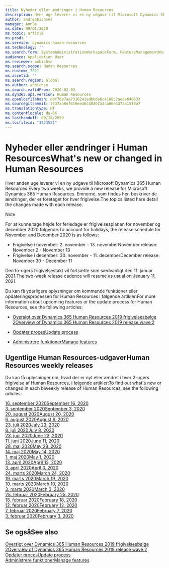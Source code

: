 ```yaml
---
title: Nyheder eller ændringer i Human Resources
description: Hver uge leverer vi en ny udgave til Microsoft Dynamics 365 Human Resources. Emnerne, som findes her, beskriver de ændringer, der er foretaget hver uge.
author: andreabichsel
manager: AnnBe
ms.date: 09/01/2020
ms.topic: article
ms.prod: ''
ms.service: dynamics-human-resources
ms.technology: ''
ms.search.form: SystemAdministrationWorkspaceForm, FeatureManagementWorkspace
audience: Application User
ms.reviewer: anbichse
ms.search.scope: Human Resources
ms.custom: 7521
ms.assetid: ''
ms.search.region: Global
ms.author: anbichse
ms.search.validFrom: 2020-02-03
ms.dyn365.ops.version: Human Resources
ms.openlocfilehash: d8f70e7aa7316241adbbde6c4188c2ae0e640633
ms.sourcegitcommit: 7537aa8ef619eea6c48467a3ca86e3372415f8a7
ms.translationtype: HT
ms.contentlocale: da-DK
ms.lasthandoff: 09/18/2020
ms.locfileid: "3823521"
---
```

# <a name="whats-new-or-changed-in-human-resources"></a><span data-ttu-id="b99ce-104">Nyheder eller ændringer i Human Resources</span><span class="sxs-lookup"><span data-stu-id="b99ce-104">What's new or changed in Human Resources</span></span>

<span data-ttu-id="b99ce-105">Hver anden uge leverer vi en ny udgave til Microsoft Dynamics 365 Human Resources.</span><span class="sxs-lookup"><span data-stu-id="b99ce-105">Every two weeks, we provide a new release for Microsoft Dynamics 365 Human Resources.</span></span> <span data-ttu-id="b99ce-106">Emnerne, som findes her, beskriver de ændringer, der er foretaget for hver frigivelse.</span><span class="sxs-lookup"><span data-stu-id="b99ce-106">The topics listed here detail the changes made with each release.</span></span>

>[!NOTE]
><span data-ttu-id="b99ce-107">For at kunne tage højde for feriedage er frigivelsesplanen for november og december 2020 følgende.</span><span class="sxs-lookup"><span data-stu-id="b99ce-107">To account for holidays, the release schedule for November and December 2020 is as follows:</span></span>
>
>- <span data-ttu-id="b99ce-108">Frigivelse i november: 2. november - 13. november</span><span class="sxs-lookup"><span data-stu-id="b99ce-108">November release: November 2 - November 13</span></span>
>- <span data-ttu-id="b99ce-109">Frigivelse i december: 30. november - 11. december</span><span class="sxs-lookup"><span data-stu-id="b99ce-109">December release: November 30 - December 11</span></span>
> 
><span data-ttu-id="b99ce-110">Den to-ugers frigivelsestakt vil fortsætte som sædvanligt den 11. januar 2021.</span><span class="sxs-lookup"><span data-stu-id="b99ce-110">The two-week release cadence will resume as usual on January 11, 2021.</span></span>

<span data-ttu-id="b99ce-111">Du kan få yderligere oplysninger om kommende funktioner eller opdateringsprocessen for Human Resources i følgende artikler:</span><span class="sxs-lookup"><span data-stu-id="b99ce-111">For more information about upcoming features or the update process for Human Resources, see the following articles:</span></span> 

- [<span data-ttu-id="b99ce-112">Oversigt over Dynamics 365 Human Resources 2019 frigivelsesbølge 2</span><span class="sxs-lookup"><span data-stu-id="b99ce-112">Overview of Dynamics 365 Human Resources 2019 release wave 2</span></span>](https://docs.microsoft.com/dynamics365-release-plan/2019wave2/dynamics365-human-resources/)

- [<span data-ttu-id="b99ce-113">Opdater proces</span><span class="sxs-lookup"><span data-stu-id="b99ce-113">Update process</span></span>](hr-admin-setup-update-process.md)

- [<span data-ttu-id="b99ce-114">Administrere funktioner</span><span class="sxs-lookup"><span data-stu-id="b99ce-114">Manage features</span></span>](hr-admin-manage-features.md)

## <a name="human-resources-weekly-releases"></a><span data-ttu-id="b99ce-115">Ugentlige Human Resources-udgaver</span><span class="sxs-lookup"><span data-stu-id="b99ce-115">Human Resources weekly releases</span></span>

<span data-ttu-id="b99ce-116">Du kan få oplysninger om, hvad der er nyt eller ændret i hver 2-ugers frigivelse af Human Resources, i følgende artikler:</span><span class="sxs-lookup"><span data-stu-id="b99ce-116">To find out what's new or changed in each biweekly release of Human Resources, see the following articles:</span></span>

[<span data-ttu-id="b99ce-117">16. september 2020</span><span class="sxs-lookup"><span data-stu-id="b99ce-117">September 16, 2020</span></span>](hr-whats-new-2020-09-16.md)</br>
[<span data-ttu-id="b99ce-118">3. september 2020</span><span class="sxs-lookup"><span data-stu-id="b99ce-118">September 3, 2020</span></span>](hr-whats-new-2020-09-03.md)</br>
[<span data-ttu-id="b99ce-119">20. august 2020</span><span class="sxs-lookup"><span data-stu-id="b99ce-119">August 20, 2020</span></span>](hr-whats-new-2020-08-20.md)</br>
[<span data-ttu-id="b99ce-120">6. august 2020</span><span class="sxs-lookup"><span data-stu-id="b99ce-120">August 6, 2020</span></span>](hr-whats-new-2020-08-06.md)</br>
[<span data-ttu-id="b99ce-121">23. juli 2020</span><span class="sxs-lookup"><span data-stu-id="b99ce-121">July 23, 2020</span></span>](hr-whats-new-2020-07-23.md)</br>
[<span data-ttu-id="b99ce-122">8. juli 2020</span><span class="sxs-lookup"><span data-stu-id="b99ce-122">July 8, 2020</span></span>](hr-whats-new-2020-07-08.md)</br>
[<span data-ttu-id="b99ce-123">23. juni 2020</span><span class="sxs-lookup"><span data-stu-id="b99ce-123">June 23, 2020</span></span>](hr-whats-new-2020-06-23.md)</br>
[<span data-ttu-id="b99ce-124">11. juni 2020</span><span class="sxs-lookup"><span data-stu-id="b99ce-124">June 11, 2020</span></span>](hr-whats-new-2020-06-11.md)</br>
[<span data-ttu-id="b99ce-125">28. maj 2020</span><span class="sxs-lookup"><span data-stu-id="b99ce-125">May 28, 2020</span></span>](hr-whats-new-2020-05-28.md)</br>
[<span data-ttu-id="b99ce-126">14. maj 2020</span><span class="sxs-lookup"><span data-stu-id="b99ce-126">May 14, 2020</span></span>](hr-whats-new-2020-05-14.md)</br>
[<span data-ttu-id="b99ce-127">1. maj 2020</span><span class="sxs-lookup"><span data-stu-id="b99ce-127">May 1, 2020</span></span>](hr-whats-new-2020-05-01.md)</br>
[<span data-ttu-id="b99ce-128">13. april 2020</span><span class="sxs-lookup"><span data-stu-id="b99ce-128">April 13, 2020</span></span>](hr-whats-new-2020-04-13.md)</br>
[<span data-ttu-id="b99ce-129">3. april 2020</span><span class="sxs-lookup"><span data-stu-id="b99ce-129">April 3, 2020</span></span>](hr-whats-new-2020-04-03.md)</br>
[<span data-ttu-id="b99ce-130">24. marts 2020</span><span class="sxs-lookup"><span data-stu-id="b99ce-130">March 24, 2020</span></span>](hr-whats-new-2020-03-24.md)</br>
[<span data-ttu-id="b99ce-131">19. marts 2020</span><span class="sxs-lookup"><span data-stu-id="b99ce-131">March 19, 2020</span></span>](hr-whats-new-2020-03-19.md)</br>
[<span data-ttu-id="b99ce-132">10. marts 2020</span><span class="sxs-lookup"><span data-stu-id="b99ce-132">March 10, 2020</span></span>](hr-whats-new-2020-03-10.md)</br>
[<span data-ttu-id="b99ce-133">3. marts 2020</span><span class="sxs-lookup"><span data-stu-id="b99ce-133">March 3, 2020</span></span>](hr-whats-new-2020-03-03.md)</br>
[<span data-ttu-id="b99ce-134">25. februar 2020</span><span class="sxs-lookup"><span data-stu-id="b99ce-134">February 25, 2020</span></span>](hr-whats-new-2020-02-25.md)</br>
[<span data-ttu-id="b99ce-135">18. februar 2020</span><span class="sxs-lookup"><span data-stu-id="b99ce-135">February 18, 2020</span></span>](hr-whats-new-2020-02-18.md)</br>
[<span data-ttu-id="b99ce-136">12. februar 2020</span><span class="sxs-lookup"><span data-stu-id="b99ce-136">February 12, 2020</span></span>](hr-whats-new-2020-02-12.md)</br>
[<span data-ttu-id="b99ce-137">7. februar 2020</span><span class="sxs-lookup"><span data-stu-id="b99ce-137">February 7, 2020</span></span>](hr-whats-new-2020-02-07.md)</br>
[<span data-ttu-id="b99ce-138">3. februar 2020</span><span class="sxs-lookup"><span data-stu-id="b99ce-138">February 3, 2020</span></span>](hr-whats-new-2020-02-03.md)

## <a name="see-also"></a><span data-ttu-id="b99ce-139">Se også</span><span class="sxs-lookup"><span data-stu-id="b99ce-139">See also</span></span>

[<span data-ttu-id="b99ce-140">Oversigt over Dynamics 365 Human Resources 2019 frigivelsesbølge 2</span><span class="sxs-lookup"><span data-stu-id="b99ce-140">Overview of Dynamics 365 Human Resources 2019 release wave 2</span></span>](https://docs.microsoft.com/dynamics365-release-plan/2019wave2/dynamics365-human-resources/)</br>
[<span data-ttu-id="b99ce-141">Opdater proces</span><span class="sxs-lookup"><span data-stu-id="b99ce-141">Update process</span></span>](hr-admin-setup-update-process.md)</br>
[<span data-ttu-id="b99ce-142">Administrere funktioner</span><span class="sxs-lookup"><span data-stu-id="b99ce-142">Manage features</span></span>](hr-admin-manage-features.md)

